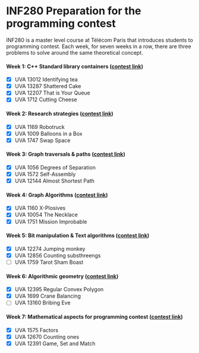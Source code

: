# INF280 Preparation for the programming contest
INF280 is a master level course at Télécom Paris that introduces students to programming contest. Each week, for seven weeks in a row, there are three problems to solve around the same theoretical concept.

#### Week 1: C++ Standard library containers ([contest link](https://vjudge.net/contest/434294))
- [x] UVA 13012	Identifying tea
- [x] UVA 13287	Shattered Cake
- [x] UVA 12207	That is Your Queue
- [x] UVA 1712	Cutting Cheese

#### Week 2: Research strategies ([contest link](https://vjudge.net/contest/434295))
- [x] UVA 1169	Robotruck
- [x] UVA 1009	Balloons in a Box
- [x] UVA 1747	Swap Space

#### Week 3: Graph traversals & paths ([contest link](https://vjudge.net/contest/434296))
- [x] UVA 1056	Degrees of Separation
- [x] UVA 1572	Self-Assembly
- [x] UVA 12144	Almost Shortest Path

#### Week 4: Graph Algorithms ([contest link](https://vjudge.net/contest/434297))
- [x] UVA 1160	X-Plosives
- [x] UVA 10054	The Necklace
- [x] UVA 1751	Mission Improbable

#### Week 5: Bit manipulation & Text algorithms ([contest link](https://vjudge.net/contest/440742))
- [x] UVA 12274	Jumping monkey
- [x] UVA 12856	Counting substhreengs
- [ ] UVA 1759	Tarot Sham Boast

#### Week 6: Algorithmic geometry ([contest link](https://vjudge.net/contest/440743))
- [x] UVA 12395	Regular Convex Polygon
- [x] UVA 1699	Crane Balancing
- [ ] UVA 13160	Bribing Eve

#### Week 7: Mathematical aspects for programming contest ([contest link](https://vjudge.net/contest/440744))
- [x] UVA 1575	Factors
- [x] UVA 12670	Counting ones
- [x] UVA 12391	Game, Set and Match
